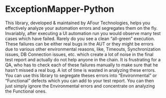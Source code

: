 ExceptionMapper-Python
======================

This library, developed &amp; maintained by AFour Technologies, helps you effectively analyze your automation errors and segregates them on the fly. Invariably, after executing a UI automation run you would observe many test cases which have failed. Rarely do you see a clean “all-green” execution. These failures can be either real bugs in the AUT or they might be errors due to various other environmental reasons, like, Timeouts, Synchronization issues, DB Connection issues, etc. which create a lot of noise in the final test report and actually do not help anyone in the chain. It is frustrating for a QA, who has to check each of these failures manually to make sure that he hasn’t missed a real bug. A lot of time is wasted in analyzing these errors. You can use this library to segregate theses errors into “Environmental” or “Functional” defects which you can add to your test report. You can then just simply ignore the Environmental errors and concentrate on analyzing the Functional ones.
